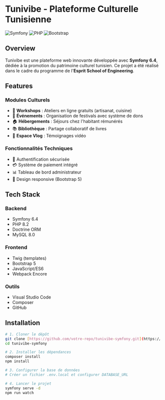 # Tunivibe - Plateforme Culturelle Tunisienne

![Symfony](https://img.shields.io/badge/Symfony-6.4-%23000000?logo=symfony)
![PHP](https://img.shields.io/badge/PHP-8.2-%23777BB4?logo=php)
![Bootstrap](https://img.shields.io/badge/Bootstrap-5-%237952B3?logo=bootstrap)

## Overview
Tunivibe est une plateforme web innovante développée avec **Symfony 6.4**, dédiée à la promotion du patrimoine culturel tunisien. Ce projet a été réalisé dans le cadre du programme de l'**Esprit School of Engineering**.

## Features
### Modules Culturels
- 🎨 **Workshops** : Ateliers en ligne gratuits (artisanat, cuisine)
- 🎪 **Événements** : Organisation de festivals avec système de dons
- 🏠 **Hébergements** : Séjours chez l'habitant rémunérés
- 📚 **Bibliothèque** : Partage collaboratif de livres
- 🎥 **Espace Vlog** : Témoignages vidéo

### Fonctionnalités Techniques
- 🔐 Authentification sécurisée
- 💳 Système de paiement intégré
- 📊 Tableau de bord administrateur
- 📱 Design responsive (Bootstrap 5)

## Tech Stack
### Backend
- Symfony 6.4
- PHP 8.2
- Doctrine ORM
- MySQL 8.0

### Frontend
- Twig (templates)
- Bootstrap 5
- JavaScript/ES6
- Webpack Encore

### Outils
- Visual Studio Code
- Composer
- GitHub

## Installation
```bash
# 1. Cloner le dépôt
git clone [https://github.com/votre-repo/tunivibe-symfony.git](https://github.com/MannaiAbir/TuniVibe.git)
cd tunivibe-symfony

# 2. Installer les dépendances
composer install
npm install

# 3. Configurer la base de données
# Créer un fichier .env.local et configurer DATABASE_URL

# 4. Lancer le projet
symfony serve -d
npm run watch

